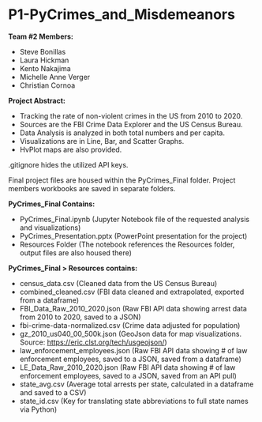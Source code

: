# P1-PyCrimes_and_Misdemeanors

**Team #2 Members:**
- Steve Bonillas
- Laura Hickman
- Kento Nakajima
- Michelle Anne Verger
- Christian Cornoa

**Project Abstract:**
- Tracking the rate of non-violent crimes in the US from 2010 to 2020.
- Sources are the FBI Crime Data Explorer and the US Census Bureau.
- Data Analysis is analyzed in both total numbers and per capita.
- Visualizations are in Line, Bar, and Scatter Graphs.
- HvPlot maps are also provided.

.gitignore hides the utilized API keys.

Final project files are housed within the PyCrimes_Final folder.
Project members workbooks are saved in separate folders.

**PyCrimes_Final Contains:**
- PyCrimes_Final.ipynb (Jupyter Notebook file of the requested analysis and visualizations)
- PyCrimes_Presentation.pptx (PowerPoint presentation for the project)
- Resources Folder (The notebook references the Resources folder, output files are also housed there)

**PyCrimes_Final > Resources contains:**
- census_data.csv (Cleaned data from the US Census Bureau)
- combined_cleaned.csv (FBI data cleaned and extrapolated, exported from a dataframe)
- FBI_Data_Raw_2010_2020.json (Raw FBI API data showing arrest data from 2010 to 2020, saved to a JSON)
- fbi-crime-data-normalized.csv (Crime data adjusted for population)
- gz_2010_us040_00_500k.json (GeoJson data for map visualizations. Source: https://eric.clst.org/tech/usgeojson/)
- law_enforcement_employees.json (Raw FBI API data showing # of law enforcement employees, saved to a JSON, saved from a dataframe)
- LE_Data_Raw_2010_2020.json (Raw FBI API data showing # of law enforcement employees, saved to a JSON, saved from an API pull)
- state_avg.csv (Average total arrests per state, calculated in a dataframe and saved to a CSV)
- state_id.csv (Key for translating state abbreviations to full state names via Python)

